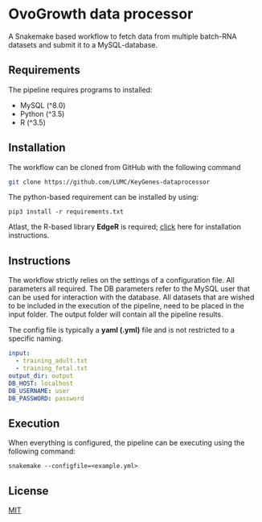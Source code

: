 # OvoGrowth data processor

A Snakemake based workflow to fetch data from multiple batch-RNA 
datasets and submit it to a MySQL-database. 

## Requirements

The pipeline requires programs to installed: 
- MySQL (^8.0)
- Python (^3.5)
- R (^3.5)

## Installation

The workflow can be cloned from GitHub with the following command

```bash
git clone https://github.com/LUMC/KeyGenes-dataprocessor
```

The python-based requirement can be installed by using:
```shell script
pip3 install -r requirements.txt
```

Atlast, the R-based library **EdgeR** is required; [click](https://bioconductor.org/packages/release/bioc/html/edgeR.html) here for installation
instructions. 
## Instructions

The workflow strictly relies on the settings of a configuration file. All parameters all required. The DB
parameters refer to the MySQL user that can be used for interaction with the database.
All datasets that are wished to be included in the execution of the pipeline, need to be placed in the input folder.
The output folder will contain all the pipeline results. 

The config file is typically a **yaml (.yml)** file and is not restricted to a specific naming. 
```yaml
input:
  - training_adult.txt
  - training_fetal.txt
output_dir: output
DB_HOST: localhost
DB_USERNAME: user
DB_PASSWORD: password
```

## Execution
When everything is configured, the pipeline can be executing using the following
command:
```shell script
snakemake --configfile=<example.yml>
```

## License
[MIT](https://choosealicense.com/licenses/mit/)
